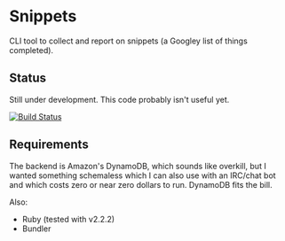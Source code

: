 Snippets
========

CLI tool to collect and report on snippets (a Googley list of things
completed).


Status
------

Still under development.  This code probably isn't useful yet.

[![Build Status](https://travis-ci.org/coyled/snippets-cli.svg?branch=master)](https://travis-ci.org/coyled/snippets-cli)


Requirements
------------

The backend is Amazon's DynamoDB, which sounds like overkill, but I
wanted something schemaless which I can also use with an IRC/chat bot
and which costs zero or near zero dollars to run.  DynamoDB fits the
bill.

Also:

  * Ruby (tested with v2.2.2)
  * Bundler
